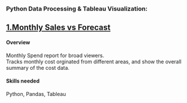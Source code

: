 ﻿### **Python Data Processing & Tableau Visualization:**

## [**1.Monthly Sales vs Forecast**](https://github.com/suhsunghee/suhsunghee.github.io/tree/main/Data%20with%20Python/1.Monthly%20Sales%20vs%20Forecast)

#### **Overview**
<p>Monthly Spend report for broad viewers.<br>
Tracks monthly cost orginated from different areas, and show the overall summary of the cost data.<br></p>

#### **Skills needed** 
Python, Pandas, Tableau

